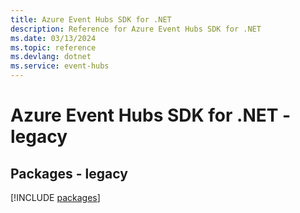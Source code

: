 ```yaml
---
title: Azure Event Hubs SDK for .NET
description: Reference for Azure Event Hubs SDK for .NET
ms.date: 03/13/2024
ms.topic: reference
ms.devlang: dotnet
ms.service: event-hubs
---
```

# Azure Event Hubs SDK for .NET - legacy
## Packages - legacy
[!INCLUDE [packages](event-hubs-index.md)]